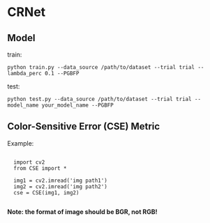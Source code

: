 # CRNet
## Model
train:

`python train.py --data_source /path/to/dataset --trial trial --lambda_perc 0.1 --PGBFP`

test:

`python test.py --data_source /path/to/dataset --trial trial --model_name your_model_name --PGBFP`

## Color-Sensitive Error (CSE) Metric
Example:

```

  import cv2
  from CSE import *
     
  img1 = cv2.imread('img path1')
  img2 = cv2.imread('img path2')
  cse = CSE(img1, img2)
  
```

**Note: the format of image should be BGR, not RGB!**
